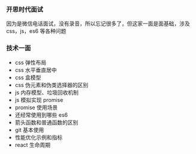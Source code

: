 ### 开思时代面试

因为是微信电话面试，没有录音，所以忘记很多了，但这家一面是面基础，涉及 css，js，es6 等各种问题

### 技术一面

- css 弹性布局
- css 水平垂直居中
- css 盒模型
- css 伪元素和伪类选择器的区别
- js 内存模型、垃圾回收机制
- js 模拟实现 promise
- promise 使用场景
- 还经常使用到哪些 es6 
- 箭头函数和普通函数的区别
- git 基本使用
- 性能优化示例和指标
- react 生命周期